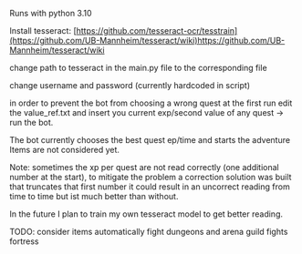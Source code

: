 Runs with python 3.10

Install tesseract:
[https://github.com/tesseract-ocr/tesstrain](https://github.com/UB-Mannheim/tesseract/wiki)https://github.com/UB-Mannheim/tesseract/wiki

change path to tesseract in the main.py file to the corresponding file

change username and password  (currently hardcoded in script)

in order to prevent the bot from choosing a wrong quest at the first run edit the value_ref.txt and insert you current exp/second value of any quest
-> run the bot.

The bot currently chooses the best quest ep/time and starts the adventure
Items are not considered yet.

Note: sometimes the xp per quest are not read correctly (one additional number at the start), to mitigate the problem a correction solution was built that truncates that first number
it could result in an uncorrect reading from time to time but ist much better than without.

In the future I plan to train my own tesseract model to get better reading.

TODO:
consider items
automatically fight dungeons and arena
guild fights
fortress

